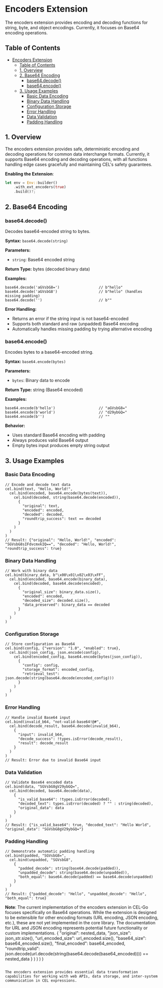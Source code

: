 # Encoders Extension

The encoders extension provides encoding and decoding functions for string, byte, and object encodings. Currently, it focuses on Base64 encoding operations.

## Table of Contents

- [Encoders Extension](#encoders-extension)
  - [Table of Contents](#table-of-contents)
  - [1. Overview](#1-overview)
  - [2. Base64 Encoding](#2-base64-encoding)
    - [base64.decode()](#base64decode)
    - [base64.encode()](#base64encode)
  - [3. Usage Examples](#3-usage-examples)
    - [Basic Data Encoding](#basic-data-encoding)
    - [Binary Data Handling](#binary-data-handling)
    - [Configuration Storage](#configuration-storage)
    - [Error Handling](#error-handling)
    - [Data Validation](#data-validation)
    - [Padding Handling](#padding-handling)

## 1. Overview

The encoders extension provides safe, deterministic encoding and decoding operations for common data interchange formats. Currently, it supports Base64 encoding and decoding operations, with all functions handling edge cases gracefully and maintaining CEL's safety guarantees.

**Enabling the Extension**:
```rust
let env = Env::builder()
    .with_ext_encoders(true)
    .build()?;
```

## 2. Base64 Encoding

### base64.decode()

Decodes base64-encoded string to bytes.

**Syntax:** `base64.decode(string)`

**Parameters:**
- `string`: Base64 encoded string

**Return Type:** bytes (decoded binary data)

**Examples:**
```cel
base64.decode('aGVsbG8=')                  // b"hello"
base64.decode('aGVsbG8')                   // b"hello" (handles missing padding)
base64.decode('')                          // b""
```

**Error Handling:**
- Returns an error if the string input is not base64-encoded
- Supports both standard and raw (unpadded) Base64 encoding
- Automatically handles missing padding by trying alternative encoding

### base64.encode()

Encodes bytes to a base64-encoded string.

**Syntax:** `base64.encode(bytes)`

**Parameters:**
- `bytes`: Binary data to encode

**Return Type:** string (Base64 encoded)

**Examples:**
```cel
base64.encode(b'hello')                    // "aGVsbG8="
base64.encode(b'world')                    // "d29ybGQ="
base64.encode(b'')                         // ""
```

**Behavior:**
- Uses standard Base64 encoding with padding
- Always produces valid Base64 output
- Empty bytes input produces empty string output

## 3. Usage Examples

### Basic Data Encoding
```cel
// Encode and decode text data
cel.bind(text, "Hello, World!",
  cel.bind(encoded, base64.encode(bytes(text)),
    cel.bind(decoded, string(base64.decode(encoded)),
      {
        "original": text,
        "encoded": encoded,
        "decoded": decoded,
        "roundtrip_success": text == decoded
      }
    )
  )
)
// Result: {"original": "Hello, World!", "encoded": "SGVsbG8sIFdvcmxkIQ==", "decoded": "Hello, World!", "roundtrip_success": true}
```

### Binary Data Handling
```cel
// Work with binary data
cel.bind(binary_data, b"\x00\x01\x02\x03\xFF",
  cel.bind(encoded, base64.encode(binary_data),
    cel.bind(decoded, base64.decode(encoded),
      {
        "original_size": binary_data.size(),
        "encoded": encoded,
        "decoded_size": decoded.size(),
        "data_preserved": binary_data == decoded
      }
    )
  )
)
```

### Configuration Storage
```cel
// Store configuration as Base64
cel.bind(config, {"version": "1.0", "enabled": true},
  cel.bind(json_config, json.encode(config),
    cel.bind(encoded_config, base64.encode(bytes(json_config)),
      {
        "config": config,
        "storage_format": encoded_config,
        "retrieval_test": json.decode(string(base64.decode(encoded_config)))
      }
    )
  )
)
```

### Error Handling
```cel
// Handle invalid Base64 input
cel.bind(invalid_b64, "not-valid-base64!@#",
  cel.bind(decode_result, base64.decode(invalid_b64),
    {
      "input": invalid_b64,
      "decode_success": !types.isError(decode_result),
      "result": decode_result
    }
  )
)
// Result: Error due to invalid Base64 input
```

### Data Validation
```cel
// Validate Base64 encoded data
cel.bind(data, "SGVsbG8gV29ybGQ=",
  cel.bind(decoded, base64.decode(data),
    {
      "is_valid_base64": !types.isError(decoded),
      "decoded_text": types.isError(decoded) ? "" : string(decoded),
      "original_data": data
    }
  )
)
// Result: {"is_valid_base64": true, "decoded_text": "Hello World", "original_data": "SGVsbG8gV29ybGQ="}
```

### Padding Handling
```cel
// Demonstrate automatic padding handling
cel.bind(padded, "SGVsbG8=",
  cel.bind(unpadded, "SGVsbG8",
    {
      "padded_decode": string(base64.decode(padded)),
      "unpadded_decode": string(base64.decode(unpadded)),
      "both_equal": base64.decode(padded) == base64.decode(unpadded)
    }
  )
)
// Result: {"padded_decode": "Hello", "unpadded_decode": "Hello", "both_equal": true}
```

**Note**: The current implementation of the encoders extension in CEL-Go focuses specifically on Base64 operations. While the extension is designed to be extensible for other encoding formats (URL encoding, JSON encoding, etc.), these are not yet implemented in the core library. The documentation for URL and JSON encoding represents potential future functionality or custom implementations. 
        {
          "original": nested_data,
          "json_size": json_str.size(),
          "url_encoded_size": url_encoded.size(),
          "base64_size": base64_encoded.size(),
          "final_encoded": base64_encoded,
          "roundtrip_valid": json.decode(url.decode(string(base64.decode(base64_encoded)))) == nested_data
        }
      )
    )
  )
)
```

The encoders extension provides essential data transformation capabilities for working with web APIs, data storage, and inter-system communication in CEL expressions. 